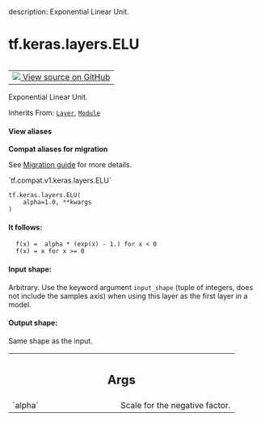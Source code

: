 description: Exponential Linear Unit.

<div itemscope itemtype="http://developers.google.com/ReferenceObject">
<meta itemprop="name" content="tf.keras.layers.ELU" />
<meta itemprop="path" content="Stable" />
<meta itemprop="property" content="__init__"/>
<meta itemprop="property" content="__new__"/>
</div>

# tf.keras.layers.ELU

<!-- Insert buttons and diff -->

<table class="tfo-notebook-buttons tfo-api nocontent" align="left">
<td>
  <a target="_blank" href="https://github.com/keras-team/keras/tree/v2.7.0/keras/layers/advanced_activations.py#L183-L225">
    <img src="https://www.tensorflow.org/images/GitHub-Mark-32px.png" />
    View source on GitHub
  </a>
</td>
</table>



Exponential Linear Unit.

Inherits From: [`Layer`](../../../tf/keras/layers/Layer.md), [`Module`](../../../tf/Module.md)

<section class="expandable">
  <h4 class="showalways">View aliases</h4>
  <p>
<b>Compat aliases for migration</b>
<p>See
<a href="https://www.tensorflow.org/guide/migrate">Migration guide</a> for
more details.</p>
<p>`tf.compat.v1.keras.layers.ELU`</p>
</p>
</section>

<pre class="devsite-click-to-copy prettyprint lang-py tfo-signature-link">
<code>tf.keras.layers.ELU(
    alpha=1.0, **kwargs
)
</code></pre>



<!-- Placeholder for "Used in" -->


#### It follows:



```
  f(x) =  alpha * (exp(x) - 1.) for x < 0
  f(x) = x for x >= 0
```

#### Input shape:

Arbitrary. Use the keyword argument `input_shape`
(tuple of integers, does not include the samples axis)
when using this layer as the first layer in a model.



#### Output shape:

Same shape as the input.



<!-- Tabular view -->
 <table class="responsive fixed orange">
<colgroup><col width="214px"><col></colgroup>
<tr><th colspan="2"><h2 class="add-link">Args</h2></th></tr>

<tr>
<td>
`alpha`
</td>
<td>
Scale for the negative factor.
</td>
</tr>
</table>



